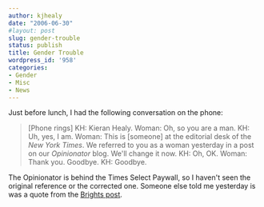 ```yaml
---
author: kjhealy
date: "2006-06-30"
#layout: post
slug: gender-trouble
status: publish
title: Gender Trouble
wordpress_id: '958'
categories:
- Gender
- Misc
- News
---
```


Just before lunch, I had the following conversation on the phone:

> [Phone rings]
>  KH: Kieran Healy.
>  Woman: Oh, so you are a man.
>  KH: Uh, yes, I am.
>  Woman: This is [someone] at the editorial desk of the *New York Times*. We referred to you as a woman yesterday in a post on our *Opinionator* blog. We'll change it now.
>  KH: Oh, OK.
>  Woman: Thank you. Goodbye.
>  KH: Goodbye.

The Opinionator is behind the Times Select Paywall, so I haven't seen the original reference or the corrected one. Someone else told me yesterday is was a quote from the [Brights post](http://crookedtimber.org/2006/06/25/dim-bulbs/).
